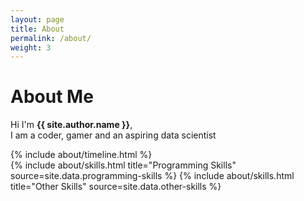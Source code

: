 ```yaml
---
layout: page
title: About
permalink: /about/
weight: 3
---
```


# **About Me**

Hi I'm **{{ site.author.name }}**,<br>
I am a coder, gamer and an aspiring data scientist


<div class="row">
{% include about/timeline.html %}
</div>

<div class="rMow">
{% include about/skills.html title="Programming Skills" source=site.data.programming-skills %}
{% include about/skills.html title="Other Skills" source=site.data.other-skills %}
</div>